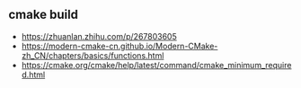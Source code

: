 ## cmake build 
- https://zhuanlan.zhihu.com/p/267803605
- https://modern-cmake-cn.github.io/Modern-CMake-zh_CN/chapters/basics/functions.html
- https://cmake.org/cmake/help/latest/command/cmake_minimum_required.html

